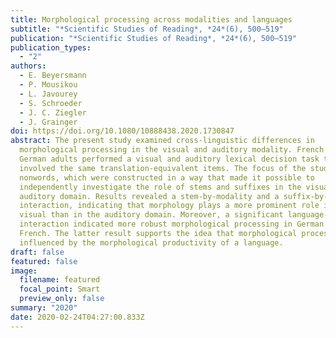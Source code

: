 ```yaml
---
title: Morphological processing across modalities and languages
subtitle: "*Scientific Studies of Reading*, *24*(6), 500–519"
publication: "*Scientific Studies of Reading*, *24*(6), 500–519"
publication_types:
  - "2"
authors:
  - E. Beyersmann
  - P. Mousikou
  - L. Javourey
  - S. Schroeder
  - J. C. Ziegler
  - J. Grainger
doi: https://doi.org/10.1080/10888438.2020.1730847
abstract: The present study examined cross-linguistic differences in
  morphological processing in the visual and auditory modality. French and
  German adults performed a visual and auditory lexical decision task that
  involved the same translation-equivalent items. The focus of the study was on
  nonwords, which were constructed in a way that made it possible to
  independently investigate the role of stems and suffixes in the visual and
  auditory domain. Results revealed a stem-by-modality and a suffix-by-modality
  interaction, indicating that morphology plays a more prominent role in the
  visual than in the auditory domain. Moreover, a significant language-by-stem
  interaction indicated more robust morphological processing in German than in
  French. The latter result supports the idea that morphological processing is
  influenced by the morphological productivity of a language.
draft: false
featured: false
image:
  filename: featured
  focal_point: Smart
  preview_only: false
summary: "2020"
date: 2020-02-24T04:27:00.833Z
---
```

